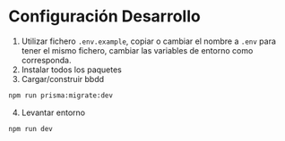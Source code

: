 # Configuración Desarrollo
1. Utilizar fichero `.env.example`, copiar o cambiar el nombre a `.env` para tener el mismo fichero, cambiar las variables de entorno como corresponda.
2. Instalar todos los paquetes
3. Cargar/construir bbdd
~~~sh
npm run prisma:migrate:dev
~~~
4. Levantar entorno
~~~sh
npm run dev
~~~